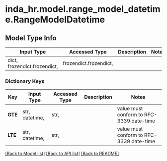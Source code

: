 # inda_hr.model.range_model_datetime.RangeModelDatetime

## Model Type Info
Input Type | Accessed Type | Description | Notes
------------ | ------------- | ------------- | -------------
dict, frozendict.frozendict,  | frozendict.frozendict,  |  | 

### Dictionary Keys
Key | Input Type | Accessed Type | Description | Notes
------------ | ------------- | ------------- | ------------- | -------------
**GTE** | str, datetime,  | str,  |  | value must conform to RFC-3339 date-time
**LTE** | str, datetime,  | str,  |  | value must conform to RFC-3339 date-time

[[Back to Model list]](../../README.md#documentation-for-models) [[Back to API list]](../../README.md#documentation-for-api-endpoints) [[Back to README]](../../README.md)


